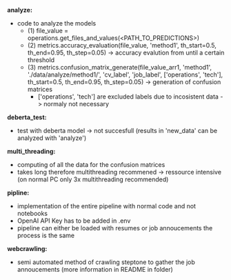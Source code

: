 **analyze:**

-   code to analyze the models
    -   (1) file_value = operations.get_files_and_values(<PATH_TO_PREDICTIONS>)
    -   (2) metrics.accuracy_evaluation(file_value, 'method1', th_start=0.5, th_end=0.95, th_step=0.05) -> accuracy evalution from until a certain threshold
    -   (3) metrics.confusion_matrix_generate(file_value_arr1, 'method1', './data/analyze/method1/', 'cv_label', 'job_label', ['operations', 'tech'], th_start=0.5, th_end=0.95, th_step=0.05) -> generation of confusion matrices
        -   ['operations', 'tech'] are excluded labels due to incosistent data -> normaly not necessary

**deberta_test:**

-   test with deberta model -> not succesfull (results in 'new_data' can be analyzed with 'analyze')

**multi_threading:**

-   computing of all the data for the confusion matrices
-   takes long therefore multithreading recommened -> ressource intensive (on normal PC only 3x multithreading recommended)

**pipline:**

-   implementation of the entire pipeline with normal code and not notebooks
-   OpenAI API Key has to be added in .env
-   pipeline can either be loaded with resumes or job annoucements the process is the same

**webcrawling:**

-   semi automated method of crawling steptone to gather the job annoucements (more information in README in folder)
